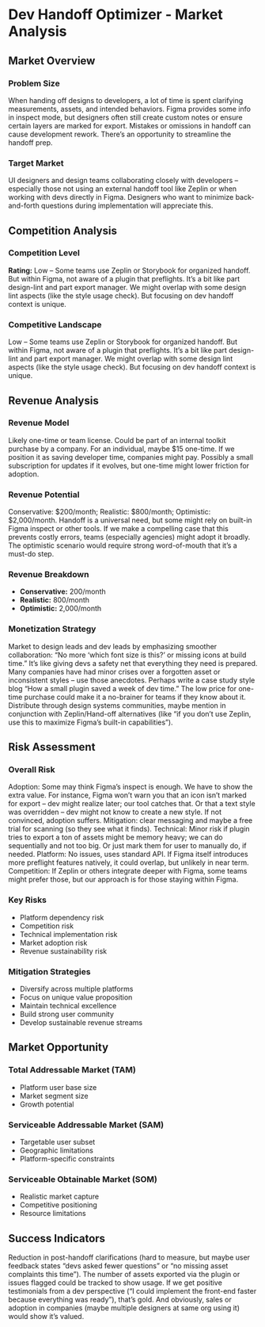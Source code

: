 # Dev Handoff Optimizer - Market Analysis

## Market Overview

### Problem Size
When handing off designs to developers, a lot of time is spent clarifying measurements, assets, and intended behaviors. Figma provides some info in inspect mode, but designers often still create custom notes or ensure certain layers are marked for export. Mistakes or omissions in handoff can cause development rework. There’s an opportunity to streamline the handoff prep.

### Target Market
UI designers and design teams collaborating closely with developers – especially those not using an external handoff tool like Zeplin or when working with devs directly in Figma. Designers who want to minimize back-and-forth questions during implementation will appreciate this.

## Competition Analysis

### Competition Level
**Rating:** Low – Some teams use Zeplin or Storybook for organized handoff. But within Figma, not aware of a plugin that preflights. It’s a bit like part design-lint and part export manager. We might overlap with some design lint aspects (like the style usage check). But focusing on dev handoff context is unique.

### Competitive Landscape
Low – Some teams use Zeplin or Storybook for organized handoff. But within Figma, not aware of a plugin that preflights. It’s a bit like part design-lint and part export manager. We might overlap with some design lint aspects (like the style usage check). But focusing on dev handoff context is unique.

## Revenue Analysis

### Revenue Model
Likely one-time or team license. Could be part of an internal toolkit purchase by a company. For an individual, maybe $15 one-time. If we position it as saving developer time, companies might pay. Possibly a small subscription for updates if it evolves, but one-time might lower friction for adoption.

### Revenue Potential
Conservative: $200/month; Realistic: $800/month; Optimistic: $2,000/month. Handoff is a universal need, but some might rely on built-in Figma inspect or other tools. If we make a compelling case that this prevents costly errors, teams (especially agencies) might adopt it broadly. The optimistic scenario would require strong word-of-mouth that it’s a must-do step.

### Revenue Breakdown
- **Conservative:** 200/month
- **Realistic:** 800/month
- **Optimistic:** 2,000/month

### Monetization Strategy
Market to design leads and dev leads by emphasizing smoother collaboration: “No more ‘which font size is this?’ or missing icons at build time.” It’s like giving devs a safety net that everything they need is prepared. Many companies have had minor crises over a forgotten asset or inconsistent styles – use those anecdotes. Perhaps write a case study style blog “How a small plugin saved a week of dev time.” The low price for one-time purchase could make it a no-brainer for teams if they know about it. Distribute through design systems communities, maybe mention in conjunction with Zeplin/Hand-off alternatives (like “if you don’t use Zeplin, use this to maximize Figma’s built-in capabilities”).

## Risk Assessment

### Overall Risk
Adoption: Some may think Figma’s inspect is enough. We have to show the extra value. For instance, Figma won’t warn you that an icon isn’t marked for export – dev might realize later; our tool catches that. Or that a text style was overridden – dev might not know to create a new style. If not convinced, adoption suffers. Mitigation: clear messaging and maybe a free trial for scanning (so they see what it finds). Technical: Minor risk if plugin tries to export a ton of assets might be memory heavy; we can do sequentially and not too big. Or just mark them for user to manually do, if needed. Platform: No issues, uses standard API. If Figma itself introduces more preflight features natively, it could overlap, but unlikely in near term. Competition: If Zeplin or others integrate deeper with Figma, some teams might prefer those, but our approach is for those staying within Figma.

### Key Risks
- Platform dependency risk
- Competition risk
- Technical implementation risk
- Market adoption risk
- Revenue sustainability risk

### Mitigation Strategies
- Diversify across multiple platforms
- Focus on unique value proposition
- Maintain technical excellence
- Build strong user community
- Develop sustainable revenue streams

## Market Opportunity

### Total Addressable Market (TAM)
- Platform user base size
- Market segment size
- Growth potential

### Serviceable Addressable Market (SAM)
- Targetable user subset
- Geographic limitations
- Platform-specific constraints

### Serviceable Obtainable Market (SOM)
- Realistic market capture
- Competitive positioning
- Resource limitations

## Success Indicators
Reduction in post-handoff clarifications (hard to measure, but maybe user feedback states “devs asked fewer questions” or “no missing asset complaints this time”). The number of assets exported via the plugin or issues flagged could be tracked to show usage. If we get positive testimonials from a dev perspective (“I could implement the front-end faster because everything was ready”), that’s gold. And obviously, sales or adoption in companies (maybe multiple designers at same org using it) would show it’s valued.
